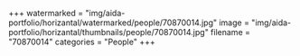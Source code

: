 +++
watermarked = "img/aida-portfolio/horizantal/watermarked/people/70870014.jpg"
image = "img/aida-portfolio/horizantal/thumbnails/people/70870014.jpg"
filename = "70870014"
categories = "People"
+++
